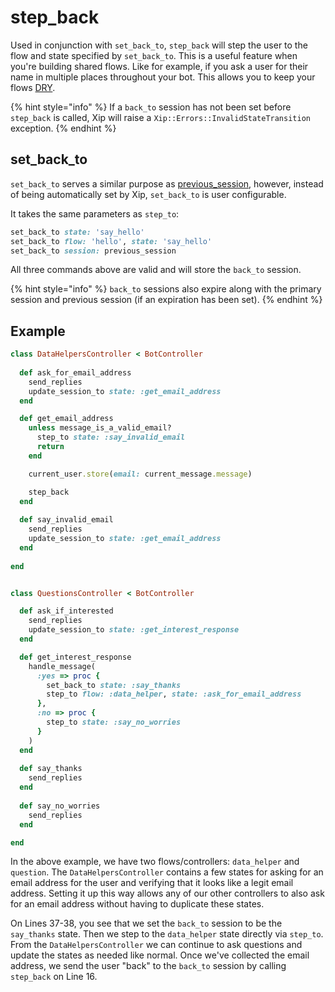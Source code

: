 # step\_back

Used in conjunction with `set_back_to`, `step_back` will step the user to the flow and state specified by `set_back_to`. This is a useful feature when you're building shared flows. Like for example, if you ask a user for their name in multiple places throughout your bot. This allows you to keep your flows [DRY](https://en.m.wikipedia.org/wiki/Don%27t_repeat_yourself).

{% hint style="info" %}
If a `back_to` session has not been set before `step_back` is called, Xip will raise a `Xip::Errors::InvalidStateTransition` exception.
{% endhint %}

## set\_back\_to

`set_back_to` serves a similar purpose as [previous\_session](intro.md#previous-session), however, instead of being automatically set by Xip, `set_back_to` is  user configurable.

It takes the same parameters as `step_to`:

```ruby
set_back_to state: 'say_hello'
set_back_to flow: 'hello', state: 'say_hello'
set_back_to session: previous_session
```

All three commands above are valid and will store the `back_to` session. 

{% hint style="info" %}
`back_to` sessions also expire along with the primary session and previous session \(if an expiration has been set\).
{% endhint %}

## Example

```ruby
class DataHelpersController < BotController
  
  def ask_for_email_address
    send_replies
    update_session_to state: :get_email_address
  end

  def get_email_address
    unless message_is_a_valid_email?
      step_to state: :say_invalid_email
      return
    end

    current_user.store(email: current_message.message)

    step_back
  end
  
  def say_invalid_email
    send_replies
    update_session_to state: :get_email_address
  end
  
end


class QuestionsController < BotController

  def ask_if_interested
    send_replies
    update_session_to state: :get_interest_response
  end

  def get_interest_response
    handle_message(
      :yes => proc {
        set_back_to state: :say_thanks
        step_to flow: :data_helper, state: :ask_for_email_address
      },
      :no => proc {
        step_to state: :say_no_worries
      }
    )
  end
  
  def say_thanks
    send_replies
  end
  
  def say_no_worries
    send_replies
  end

end
```

In the above example, we have two flows/controllers: `data_helper` and `question`. The `DataHelpersController` contains a few states for asking for an email address for the user and verifying that it looks like a legit email address. Setting it up this way allows any of our other controllers to also ask for an email address without having to duplicate these states.

On Lines 37-38, you see that we set the `back_to` session to be the `say_thanks` state. Then we step to the `data_helper` state directly via `step_to`. From the `DataHelpersController` we can continue to ask questions and update the states as needed like normal. Once we've collected the email address, we send the user "back" to the `back_to` session by calling `step_back` on Line 16.

